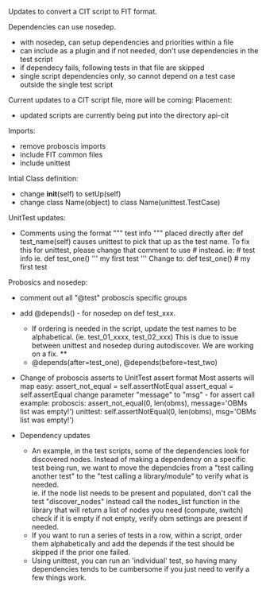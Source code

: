Updates to convert a CIT script to FIT format.

Dependencies can use nosedep.
 - with nosedep, can setup dependencies and priorities within a file
 - can include as a plugin and if not needed, don't use dependencies in the test script
 - if dependecy fails, following tests in that file are skipped
 - single script dependencies only, so cannot depend on a test case outside the single test script

Current updates to a CIT script file, more will be coming:
  Placement:
  - updated scripts are currently being put into the directory api-cit

  Imports:
  - remove proboscis imports
  - include FIT common files
  - include unittest

  Intial Class definition:
  - change __init__(self) to setUp(self)
  - change class Name(object) to class Name(unittest.TestCase)

  UnitTest updates:
  - Comments using the format """ test info """ placed directly after def test_name(self) causes unittest to pick that up as the test name.
    To fix this for unittest, please change that comment to use # instead.  ie: # test info
    ie.  def test_one()
    	     ''' my first test '''
      Change to:
    	 def test_one()
	     # my first test

  Probosics and nosedep:
  - comment out all "@test" proboscis specific groups 
  - add @depends()  - for nosedep on def test_xxx.
    - If ordering is needed in the script, update the test names to be alphabetical.  (ie. test_01_xxxx, test_02_xxx)
      This is due to issue between unittest and nosedep during autodiscover. We are working on a fix. **
    - @depends(after=test_one), @depends(before=test_two)

  - Change of proboscis asserts to UnitTest assert format
    Most asserts will map easy:
    	 assert_not_equal = self.assertNotEqual
    	 assert_equal = self.assertEqual
    	 change parameter "message" to "msg"  - for assert call
	 example:
	     proboscis: assert_not_equal(0, len(obms), message='OBMs list was empty!')
  	     unittest:  self.assertNotEqual(0, len(obms), msg='OBMs list was empty!')

  - Dependency updates
    - An example, in the test scripts, some of the dependencies look for discovered nodes.  Instead of making a dependency on a specific test being run,
      we want to move the dependcies from a "test calling another test" to the "test calling a library/module" to verify what is needed.  
      ie. if the node list needs to be present and populated, don't call the test "discover_nodes"
      	  instead call the nodes_list function in the library that will return a list of nodes you need (compute, switch)
	  check if it is empty
	  if not empty, verify obm settings are present if needed.
    - If you want to run a series of tests in a row, within a script, order them alphabetically and add the depends if the test should be skipped if the prior one failed.
    - Using unittest, you can run an 'individual' test, so having many dependencies tends to be cumbersome if you just need to verify a few things work.


